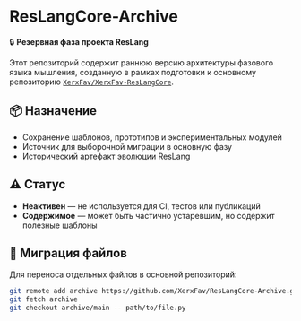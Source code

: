 # ResLangCore-Archive

🔒 **Резервная фаза проекта ResLang**

Этот репозиторий содержит раннюю версию архитектуры фазового языка мышления, созданную в рамках подготовки к основному репозиторию [`XerxFav/XerxFav-ResLangCore`](https://github.com/XerxFav/XerxFav-ResLangCore).

## 📦 Назначение

- Сохранение шаблонов, прототипов и экспериментальных модулей
- Источник для выборочной миграции в основную фазу
- Исторический артефакт эволюции ResLang

## ⚠️ Статус

- **Неактивен** — не используется для CI, тестов или публикаций
- **Содержимое** — может быть частично устаревшим, но содержит полезные шаблоны

## 🔁 Миграция файлов

Для переноса отдельных файлов в основной репозиторий:

```bash
git remote add archive https://github.com/XerxFav/ResLangCore-Archive.git
git fetch archive
git checkout archive/main -- path/to/file.py
